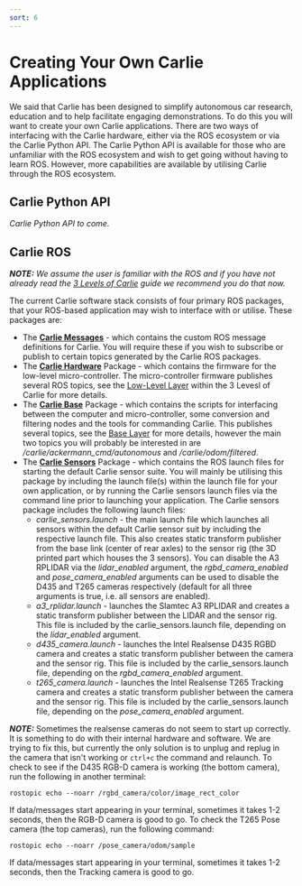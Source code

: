 ```yaml
---
sort: 6
---
```


# Creating Your Own Carlie Applications

We said that Carlie has been designed to simplify autonomous car research, education and to help facilitate engaging demonstrations. To do this you will want to create your own Carlie applications. There are two ways of interfacing with the Carlie hardware, either via the ROS ecosystem or via the Carlie Python API. The Carlie Python API is available for those who are unfamiliar with the ROS ecosystem and wish to get going without having to learn ROS. However, more capabilities are available by utilising Carlie through the ROS ecosystem.

## Carlie Python API

*Carlie Python API to come.*


## Carlie ROS

***NOTE:*** *We assume the user is familiar with the ROS and if you have not already read the [3 Levels of Carlie](../going_further/3_levels_of_carlie) guide we recommend you do that now.*

The current Carlie software stack consists of four primary ROS packages, that your ROS-based application may wish to interface with or utilise. These packages are:

- The [**Carlie Messages**](https://github.com/RoboticVisionOrg/carlie_msgs) - which contains the custom ROS message definitions for Carlie. You will require these if you wish to subscribe or publish to certain topics generated by the Carlie ROS packages.
- The [**Carlie Hardware**](https://github.com/RoboticVisionOrg/carlie_hw) Package - which contains the firmware for the low-level micro-controller. The micro-controller firmware publishes several ROS topics, see the [Low-Level Layer](../going_further/3_levels_of_carlie#the-low-level-layer) within the 3 Levesl of Carlie for more details.
- The [**Carlie Base**](https://github.com/RoboticVisionOrg/carlie_base) Package - which contains the scripts for interfacing between the computer and micro-controller, some conversion and filtering nodes and the tools for commanding Carlie. This publishes several topics, see the [Base Layer](../going_further/3_levels_of_carlie#the-base-layer) for more details, however the main two topics you will probably be interested in are */carlie/ackermann_cmd/autonomous* and */carlie/odom/filtered*.
- The [**Carlie Sensors**](https://github.com/RoboticVisionOrg/carlie_sensors) Package - which contains the ROS launch files for starting the default Carlie sensor suite. You will mainly be utilising this package by including the launch file(s) within the launch file for your own application, or by running the Carlie sensors launch files via the command line prior to launching your application. The Carlie sensors package includes the following launch files:
    - *carlie_sensors.launch* - the main launch file which launches all sensors within the default Carlie sensor suit by including the respective launch file. This also creates static transform publisher from the base link (center of rear axles) to the sensor rig (the 3D printed part which houses the 3 sensors). You can disable the A3 RPLIDAR via the *lidar_enabled* argument, the *rgbd_camera_enabled* and *pose_camera_enabled* arguments can be used to disable the D435 and T265 cameras respectively (default for all three arguments is true, i.e. all sensors are enabled).
    - *a3_rplidar.launch* - launches the Slamtec A3 RPLIDAR and creates a static transform publisher between the LIDAR and the sensor rig. This file is included by the carlie_sensors.launch file, depending on the *lidar_enabled* argument.
    - *d435_camera.launch* - launches the Intel Realsense D435 RGBD camera and creates a static transform publisher between the camera and the sensor rig. This file is included by the carlie_sensors.launch file, depending on the *rgbd_camera_enabled* argument.
    - *t265_camera.launch* - launches the Intel Realsense T265 Tracking camera and creates a static transform publisher between the camera and the sensor rig. This file is included by the carlie_sensors.launch file, depending on the *pose_camera_enabled* argument.

***NOTE:*** Sometimes the realsense cameras do not seem to start up correctly. It is something to do with their internal hardware and software. We are trying to fix this, but currently the only solution is to unplug and replug in the camera that isn't working or `ctrl+c` the command and relaunch. To check to see if the D435 RGB-D camera is working (the bottom camera), run the following in another terminal:

    rostopic echo --noarr /rgbd_camera/color/image_rect_color

If data/messages start appearing in your terminal, sometimes it takes 1-2 seconds, then the RGB-D camera is good to go. To check the T265 Pose camera (the top cameras), run the following command:

    rostopic echo --noarr /pose_camera/odom/sample

If data/messages start appearing in your terminal, sometimes it takes 1-2 seconds, then the Tracking camera is good to go.
